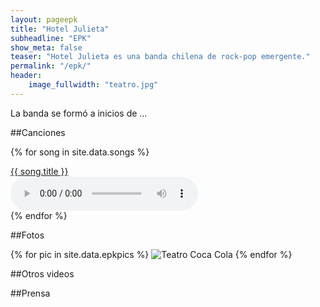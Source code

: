 ```yaml
---
layout: pageepk
title: "Hotel Julieta"
subheadline: "EPK"
show_meta: false
teaser: "Hotel Julieta es una banda chilena de rock-pop emergente."
permalink: "/epk/"
header:
    image_fullwidth: "teatro.jpg"
---
```


La banda se formó a inicios de ...

##Canciones


{% for song in site.data.songs %}
<div class="row">
  <div class="medium-8 columns t20">
    <a target="_blank" href="{{site.url}}/{{song.download-url}}" download>{{ song.title }}</a>

  </div>
    <audio controls>
      <source src="{{site.url}}/{{song.download-url}}" type="audio/mpeg">
      Your browser does not support the audio tag.
    </audio>
</div>
{% endfor %}

##Fotos

{% for pic in site.data.epkpics %}
![Teatro Coca Cola]({{site.url}}/{{pic.source}})
{% endfor %}

##Otros videos

##Prensa

